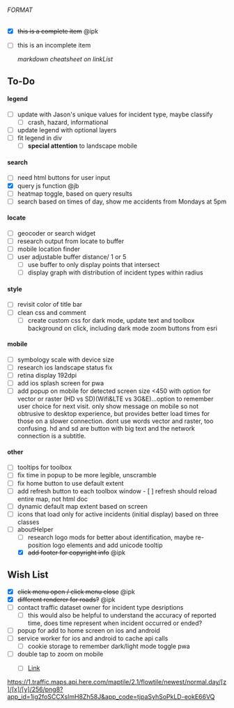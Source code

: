 ###### FORMAT

-   [x] ~~this is a complete item~~ @ipk
-   [ ] this is an incomplete item

    *markdown cheatsheet on linkList*

## To-Do

#### legend

-   [ ] update with Jason's unique values for incident type, maybe classify
    -   [ ] crash, hazard, informational
-   [ ] update legend with optional layers
-   [ ] fit legend in div
    -   [ ] **special attention** to landscape mobile

#### search

-   [ ] need html buttons for user input
-   [X] query js function @jb
-   [ ] heatmap toggle, based on query results
-   [ ] search based on times of day, show me accidents from Mondays at 5pm

#### locate

-   [ ] geocoder or search widget
-   [ ] research output from locate to buffer
-   [ ] mobile location finder
-   [ ] user adjustable buffer distance/ 1 or 5
  - [ ] use buffer to only display points that intersect
  - [ ] display graph with distribution of incident types within radius

#### style

-   [ ] revisit color of title bar
-   [ ] clean css and comment
  - [ ] create custom css for dark mode, update text and toolbox background on click, including dark mode zoom buttons from esri

#### mobile

-   [ ] symbology scale with device size
-   [ ] research ios landscape status fix
-   [ ] retina display 192dpi
-   [ ] add ios splash screen for pwa
- [ ] add popup on mobile for detected screen size <450 with option for vector or raster (HD vs SD)(Wifi&LTE vs 3G&E)...option to remember user choice for next visit. only show message on mobile so not obtrusive to desktop experience, but provides better load times for those on a slower connection. dont use words vector and raster, too confusing. hd and sd are button with big text and the network connection is a subtitle.

#### other

-   [ ] tooltips for toolbox
- [ ] fix time in popup to be more legible, unscramble
- [ ] fix home button to use default extent
-   [ ] add refresh button to each toolbox window
      - [ ] refresh should reload entire map, not html doc
-   [ ] dynamic default map extent based on screen
-   [ ] icons that load only for active incidents (initial display) based on three classes
-   [ ] aboutHelper
    -   [ ] research logo mods for better         about identification, maybe re-position logo elements and add unicode tooltip
  - [x] ~~add footer for copyright info~~ @ipk

## Wish List

-   [x] ~~click menu open / click menu close~~ @ipk
-   [x] ~~different renderer for roads?~~ @ipk
-   [ ] contact traffic dataset owner for incident type desriptions
    -   [ ] this would also be helpful to understand the accuracy of reported time, does time represent when incident occurred or ended?
-   [ ] popup for add to home screen on ios and android
-   [ ] service worker for ios and android to cache api calls
  - [ ] cookie storage to remember dark/light mode toggle pwa
-   [ ] double tap to zoom on mobile
    -   [ ] [Link](https://gis.stackexchange.com/questions/102380/double-tap-on-the-map-not-work-in-the-chrome-of-nexus-7)



https://1.traffic.maps.api.here.com/maptile/2.1/flowtile/newest/normal.day/[z]/[x]/[y]/256/png8?app_id=1ig2foSCCXslmH8Zh58J&app_code=tjpaSyhSoPkLD-eokE66VQ
